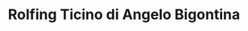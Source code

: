 ---
title: "Rolfing Ticino di Angelo Bigontina"
url: /lugano/rolfing-ticino-di-angelo-bigontina/
shop: Massage
---